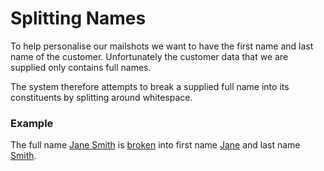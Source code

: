 # Splitting Names

To help personalise our mailshots we want to have the first name and last name of the customer. 
Unfortunately the customer data that we are supplied only contains full names.

The system therefore attempts to break a supplied full name into its constituents by splitting 
around whitespace.

### Example

The full name [Jane Smith]() is [broken]() into first name [Jane]() and last name [Smith]().


